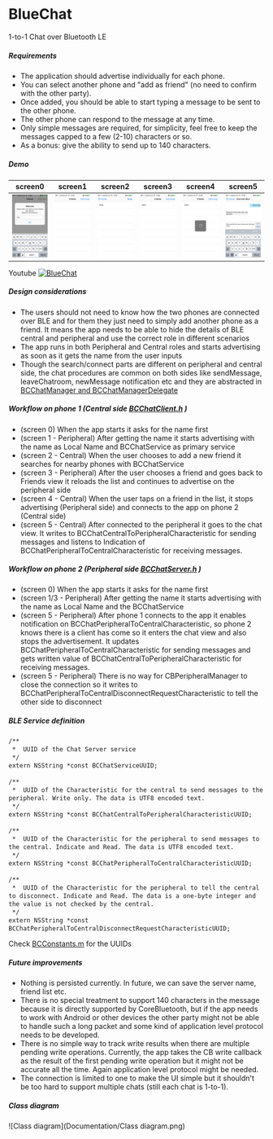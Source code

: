 # BlueChat
1-to-1 Chat over Bluetooth LE

##### Requirements
* The application should advertise individually for each phone.
* You can select another phone and "add as friend" (no need to confirm with the other party).
* Once added, you should be able to start typing a message to be sent to the other phone.
* The other phone can respond to the message at any time.
* Only simple messages are required, for simplicity, feel free to keep the messages capped to a few (2-10) characters or so.
* As a bonus: give the ability to send up to 140 characters.

##### Demo

screen0 | screen1 | screen2 | screen3 | screen4 | screen5
------------ | ------------ | ------------ | ------------ | ------------ | ------------
![screen0](Documentation/screens/screen0.png) | ![screen1](Documentation/screens/screen1.png) | ![screen2](Documentation/screens/screen2.png) | ![screen3](Documentation/screens/screen3.png) | ![screen4](Documentation/screens/screen4.png) | ![screen5](Documentation/screens/screen5.png)

Youtube [![BlueChat](http://img.youtube.com/vi/HsO0i3VDbXk/0.jpg)](http://www.youtube.com/watch?v=HsO0i3VDbXk)

##### Design considerations
* The users should not need to know how the two phones are connected over BLE and for them they just need to simply add another phone as a friend. It means the app needs to be able to hide the details of BLE central and peripheral and use the correct role in different scenarios
* The app runs in both Peripheral and Central roles and starts advertising as soon as it gets the name from the user inputs
* Though the search/connect parts are different on peripheral and central side, the chat procedures are common on both sides like sendMessage, leaveChatroom, newMessage notification etc and they are abstracted in [BCChatManager and BCChatManagerDelegate](BlueChatLib/BlueChatLib/BCChatManagerInterface.h)

##### Workflow on phone 1 (Central side [BCChatClient.h](BlueChatLib/BlueChatLib/BCChatClient.h) )
* (screen 0) When the app starts it asks for the name first
* (screen 1 - Peripheral) After getting the name it starts advertising with the name as Local Name and BCChatService as primary service
* (screen 2 - Central) When the user chooses to add a new friend it searches for nearby phones with BCChatService
* (screen 3 - Peripheral) After the user chooses a friend and goes back to Friends view it reloads the list and continues to advertise on the peripheral side
* (screen 4 - Central) When the user taps on a friend in the list, it stops advertising (Peripheral side) and connects to the app on phone 2 (Central side)
* (screen 5 - Central) After connected to the peripheral it goes to the chat view. It writes to BCChatCentralToPeripheralCharacteristic for sending messages and listens to Indication of BCChatPeripheralToCentralCharacteristic for receiving messages.

##### Workflow on phone 2 (Peripheral side [BCChatServer.h](BlueChatLib/BlueChatLib/BCChatServer.h) )
* (screen 0) When the app starts it asks for the name first
* (screen 1/3 - Peripheral) After getting the name it starts advertising with the name as Local Name and the BCChatService
* (screen 5 - Peripheral) After phone 1 connects to the app it enables notification on BCChatPeripheralToCentralCharacteristic, so phone 2 knows there is a client has come so it enters the chat view and also stops the advertisement. It updates BCChatPeripheralToCentralCharacteristic for sending messages and gets written value of BCChatCentralToPeripheralCharacteristic for receiving messages.
* (screen 5 - Peripheral) There is no way for CBPeripheralManager to close the connection so it writes to BCChatPeripheralToCentralDisconnectRequestCharacteristic to tell the other side to disconnect


##### BLE Service definition

```
/**
 *  UUID of the Chat Server service
 */
extern NSString *const BCChatServiceUUID;

/**
 *  UUID of the Characteristic for the central to send messages to the peripheral. Write only. The data is UTF8 encoded text.
 */
extern NSString *const BCChatCentralToPeripheralCharacteristicUUID;

/**
 *  UUID of the Characteristic for the peripheral to send messages to the central. Indicate and Read. The data is UTF8 encoded text.
 */
extern NSString *const BCChatPeripheralToCentralCharacteristicUUID;

/**
 *  UUID of the Characteristic for the peripheral to tell the central to disconnect. Indicate and Read. The data is a one-byte integer and the value is not checked by the central.
 */
extern NSString *const BCChatPeripheralToCentralDisconnectRequestCharacteristicUUID;
```
Check [BCConstants.m](BlueChatLib/BlueChatLib/BCConstants.m) for the UUIDs

##### Future improvements
* Nothing is persisted currently. In future, we can save the server name, friend list etc.
* There is no special treatment to support 140 characters in the message because it is directly supported by CoreBluetooth, but if the app needs to work with Android or other devices the other party might not be able to handle such a long packet and some kind of application level protocol needs to be developed.
* There is no simple way to track write results when there are multiple pending write operations. Currently, the app takes the CB write callback as the result of the first pending write operation but it might not be accurate all the time. Again application level protocol might be needed.
* The connection is limited to one to make the UI simple but it shouldn't be too hard to support multiple chats (still each chat is 1-to-1).

##### Class diagram

![Class diagram](Documentation/Class diagram.png)
